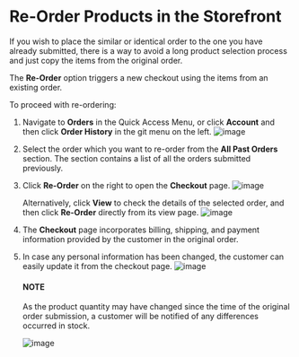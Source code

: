 <a id="frontstore-guide-orders-reorder"></a>

# Re-Order Products in the Storefront

<!-- begin -->

If you wish to place the similar or identical order to the one you have already submitted, there is a way to avoid a long product selection process and just copy the items from the original order.

The **Re-Order** option triggers a new checkout using the items from an existing order.

To proceed with re-ordering:

1. Navigate to **Orders** in the Quick Access Menu, or click **Account** and then click **Order History** in the git menu on the left.
   ![image](user/img/storefront/orders/reorder_1.png)

1. Select the order which you want to re-order from the **All Past Orders** section. The section contains a list of all the orders submitted previously.
2. Click **Re-Order** on the right to open the **Checkout** page.
   ![image](user/img/storefront/orders/reorder_2.png)

   Alternatively, click **View** to check the details of the selected order, and then click **Re-Order** directly from its view page.
   ![image](user/img/storefront/orders/reorder_3.png)
3. The **Checkout** page incorporates billing, shipping, and payment information provided by the customer in the original order.
4. In case any personal information has been changed, the customer can easily update it from the checkout page.
   ![image](user/img/storefront/orders/reorder_4.png)

   #### NOTE
   As the product quantity may have changed since the time of the original order submission, a customer will be notified of any differences occurred in stock.

   ![image](user/img/storefront/orders/reorder_5.png)

<!-- finish -->
